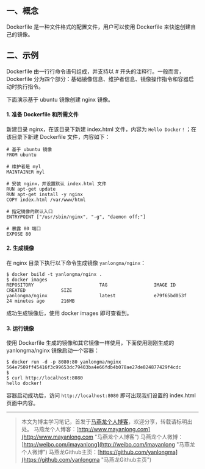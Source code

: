 ## 一、概念

Dockerfile 是一种文件格式的配置文件，用户可以使用 Dockerfile 来快速创建自己的镜像。


## 二、示例

Dockerfile 由一行行命令语句组成，并支持以 # 开头的注释行。一般而言，Dockerfile 分为四个部分：基础镜像信息、维护者信息、镜像操作指令和容器启动时执行指令。

下面演示基于 ubuntu 镜像创建 nginx 镜像。

#### 1. 准备 Dockerfile 和所需文件

新建目录 nginx，在该目录下新建 index.html 文件，内容为 `Hello Docker！`；在该目录下新建 Dockerfile 文件，内容如下：
```
# 基于 ubuntu 镜像
FROM ubuntu

# 维护者是 myl
MAINTAINER myl

# 安装 nginx，并设置默认 index.html 文件
RUN apt-get update
RUN apt-get install -y nginx
COPY index.html /var/www/html

# 指定镜像的默认入口
ENTRYPOINT ["/usr/sbin/nginx", "-g", "daemon off;"]

# 暴露 80 端口
EXPOSE 80
```

#### 2. 生成镜像

在 nginx 目录下执行以下命令生成镜像 `yanlongma/nginx`：
```
$ docker build -t yanlongma/nginx .
$ docker images
REPOSITORY                        TAG                 IMAGE ID            CREATED             SIZE
yanlongma/nginx                   latest              e79f65bd053f        24 minutes ago      216MB
```

成功生成镜像后，使用 docker images 即可查看到。

#### 3. 运行镜像

使用 Dockerfile 生成的镜像和其它镜像一样使用，下面使用刚刚生成的 yanlongma/nginx 镜像启动一个容器：
```
$ docker run -d -p 8080:80 yanlongma/nginx
564e7509ff45416f3c99653dc79403ba4e66fdb4b078ae27de824877429f4cdc
$
$ curl http://localhost:8080
hello docker!
```

容器启动成功后，访问 `http://localhost:8080` 即可出现我们设置的 index.html 页面中内容。


---
> 本文为博主学习笔记，首发于[马燕龙个人博客](http://www.mayanlong.com/archives/2017/523.html "马燕龙个人博客")，欢迎分享，转载请标明出处。
> 马燕龙个人博客：[http://www.mayanlong.com](http://www.mayanlong.com "马燕龙个人博客")
> 马燕龙个人微博：[http://weibo.com/imayanlong](http://weibo.com/imayanlong "马燕龙个人微博")
> 马燕龙Github主页：[https://github.com/yanlongma](https://github.com/yanlongma "马燕龙Github主页")
